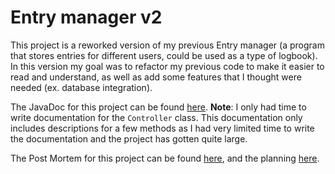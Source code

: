 # Entry manager v2
This project is a reworked version of my previous Entry manager (a program that stores entries for different users, could be used as a type of logbook). In this version my goal was to refactor my previous code to make it easier to read and understand, as well as add some features that I thought were needed (ex. database integration).

The JavaDoc for this project can be found [here](https://elloot.github.io/prg2-EntryManagerv2/Controller.html). **Note**: I only had time to write documentation for the `Controller` class. This documentation only includes descriptions for a few methods as I had very limited time to write the documentation and the project has gotten quite large.

The Post Mortem for this project can be found [here](https://github.com/elloot/prg2-EntryManagerv2/tree/main/pm.md), and the planning [here](https://github.com/elloot/prg2-EntryManagerv2/projects/1).
